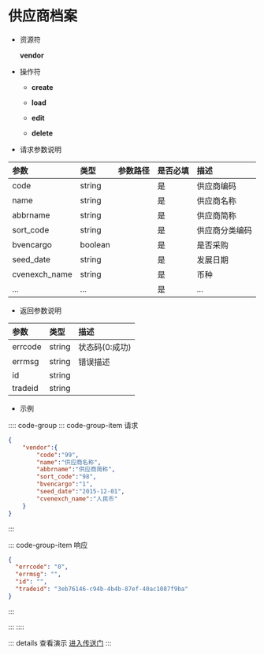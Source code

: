 # 供应商档案

- 资源符

  **vendor**
  
- 操作符

  - **create** <Badge type="tip" text="v1" vertical="top" />

  - **load** <Badge type="tip" text="v2" vertical="top" />

  - **edit** <Badge type="tip" text="v2" vertical="top" />

  - **delete** <Badge type="tip" text="v2" vertical="top" />

- 请求参数说明

|参数			|类型	|参数路径	|是否必填	|描述					|
|:-				|:-		|:-			|:-			|:-						|
|code			|string	|			|是			|供应商编码				|
|name			|string	|			|是			|供应商名称				|
|abbrname		|string	|			|是			|供应商简称				|
|sort_code		|string |			|是			|供应商分类编码			|
|bvencargo		|boolean|			|是			|是否采购				|
|seed_date		|string |			|是			|发展日期				|
|cvenexch_name	|string |			|是			|币种				    |
|...			|...	|			|是			|...				    |

- 返回参数说明

|参数   |类型     |描述           |
|:-     |:-       |:-            |
|errcode|string   |状态码(0:成功) |
|errmsg |string   |错误描述       |
|id     |string   |               |
|tradeid|string   |               |

- 示例

:::: code-group
::: code-group-item 请求

```json
{
    "vendor":{
        "code":"99",
        "name":"供应商名称",
        "abbrname":"供应商简称",
        "sort_code":"98",
        "bvencargo":"1",
        "seed_date":"2015-12-01",
        "cvenexch_name":"人民币"
    }
}
```

:::

::: code-group-item 响应

```json
{
  "errcode": "0",
  "errmsg": "",
  "id": "",
  "tradeid": "3eb76146-c94b-4b4b-87ef-40ac1087f9ba"
}
```

:::

:::
::::

::: details 查看演示
[进入传送门](/images/erp/gif/vendor.gif)
:::